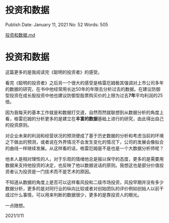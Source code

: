 # 投资和数据

Publish Date: January 11, 2021
No: 52
Words: 505

[投资和数据.md](%E6%8A%95%E8%B5%84%E5%92%8C%E6%95%B0%E6%8D%AE%20e4c575e604dd4e64b8bac703877c15d8.md)

# 投资和数据

这篇更多的是我阅读完《聪明的投资者》的感受。

看完《聪明的投资者》之后另一个很大的感受是格雷厄姆极其强调对上市公司多年的数据的研究，在书中他经常用长达50年的年限去分析过去的数据。在建议防御型投资在成长股投资中他也建议防御型股票购买价的上限为过去**7年**平均利润的25倍。

因为我每天的基本工作就是和数据打交道，自然而然就联想到从数据分析的角度上看，格雷厄姆的分析更多的是建立在**丰富的数据**基础上进行的研究，由此得出自己的投资原则。

对企业未来的利润和经营状况的预测便成了基于历史数据的分析和考虑当前的环境之下做出的预测，或者说在外界情况不会发生变化的情况下，公司的发展会像拟合的曲线一样继续发展。从这样看的话，格雷厄姆是不是也是一个大数据分析师呢？

他本人是相对理性的人，对于乐观的情绪他总是报以保守的态度，更多的是需要用数据来支持他投资的决定，也反映了他以数据说话的原则。我想这也是部分价值投资者认为投资是一门技术而不是艺术的原因。

不知道从数据的角度上是否可以这样看风投和二级市场投资，风投早期并没有多少数据分析，更多的是对同行业的纵向比较或者对创始团队的评价例如创始人以前干成过什么事情，可以用来判断的数据很少，更多的是靠投资人的眼光。

一点随想。

2021/1/11